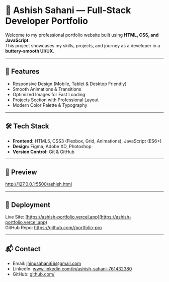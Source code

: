 # 🚀 Ashish Sahani — Full-Stack Developer Portfolio

Welcome to my professional portfolio website built using **HTML, CSS, and JavaScript**.  
This project showcases my skills, projects, and journey as a developer in a **buttery-smooth UI/UX**.

---

## 🌟 Features
- Responsive Design (Mobile, Tablet & Desktop Friendly)
- Smooth Animations & Transitions
- Optimized Images for Fast Loading
- Projects Section with Professional Layout
- Modern Color Palette & Typography

---

## 🛠️ Tech Stack
- **Frontend:** HTML5, CSS3 (Flexbox, Grid, Animations), JavaScript (ES6+)
- **Design:** Figma, Adobe XD, Photoshop
- **Version Control:** Git & GitHub

---

## 📸 Preview
http://127.0.0.1:5500/ashish.html

---

## 🚀 Deployment
Live Site: [https://ashish-portfolio.vercel.app](https://ashish-portfolio.vercel.app)  
GitHub Repo: [https://github.com/<jhinusahani>/portfolio-pro](https://github.com/<jhinusahani>/portfolio-pro)

---

## 📬 Contact
- Email: jhinusahani66@gmail.com
- LinkedIn: www.linkedin.com/in/ashish-sahani-761432380
- GitHub: [github.com/<jhunusahani>](https://github.com/<jhinu-sahani>)
